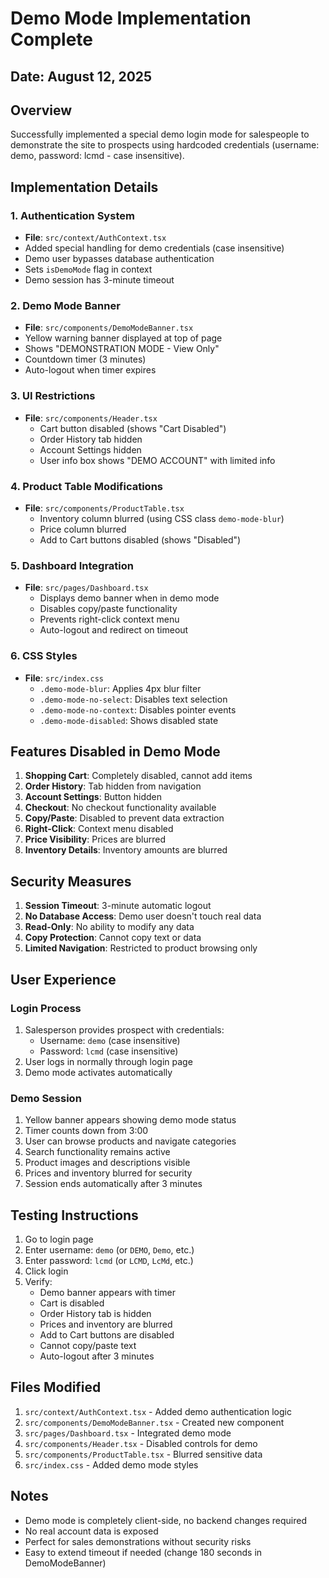 # Demo Mode Implementation Complete

## Date: August 12, 2025

## Overview
Successfully implemented a special demo login mode for salespeople to demonstrate the site to prospects using hardcoded credentials (username: demo, password: lcmd - case insensitive).

## Implementation Details

### 1. Authentication System
- **File**: `src/context/AuthContext.tsx`
- Added special handling for demo credentials (case insensitive)
- Demo user bypasses database authentication
- Sets `isDemoMode` flag in context
- Demo session has 3-minute timeout

### 2. Demo Mode Banner
- **File**: `src/components/DemoModeBanner.tsx`
- Yellow warning banner displayed at top of page
- Shows "DEMONSTRATION MODE - View Only"
- Countdown timer (3 minutes)
- Auto-logout when timer expires

### 3. UI Restrictions
- **File**: `src/components/Header.tsx`
  - Cart button disabled (shows "Cart Disabled")
  - Order History tab hidden
  - Account Settings hidden
  - User info box shows "DEMO ACCOUNT" with limited info

### 4. Product Table Modifications
- **File**: `src/components/ProductTable.tsx`
  - Inventory column blurred (using CSS class `demo-mode-blur`)
  - Price column blurred
  - Add to Cart buttons disabled (shows "Disabled")

### 5. Dashboard Integration
- **File**: `src/pages/Dashboard.tsx`
  - Displays demo banner when in demo mode
  - Disables copy/paste functionality
  - Prevents right-click context menu
  - Auto-logout and redirect on timeout

### 6. CSS Styles
- **File**: `src/index.css`
  - `.demo-mode-blur`: Applies 4px blur filter
  - `.demo-mode-no-select`: Disables text selection
  - `.demo-mode-no-context`: Disables pointer events
  - `.demo-mode-disabled`: Shows disabled state

## Features Disabled in Demo Mode

1. **Shopping Cart**: Completely disabled, cannot add items
2. **Order History**: Tab hidden from navigation
3. **Account Settings**: Button hidden
4. **Checkout**: No checkout functionality available
5. **Copy/Paste**: Disabled to prevent data extraction
6. **Right-Click**: Context menu disabled
7. **Price Visibility**: Prices are blurred
8. **Inventory Details**: Inventory amounts are blurred

## Security Measures

1. **Session Timeout**: 3-minute automatic logout
2. **No Database Access**: Demo user doesn't touch real data
3. **Read-Only**: No ability to modify any data
4. **Copy Protection**: Cannot copy text or data
5. **Limited Navigation**: Restricted to product browsing only

## User Experience

### Login Process
1. Salesperson provides prospect with credentials:
   - Username: `demo` (case insensitive)
   - Password: `lcmd` (case insensitive)
2. User logs in normally through login page
3. Demo mode activates automatically

### Demo Session
1. Yellow banner appears showing demo mode status
2. Timer counts down from 3:00
3. User can browse products and navigate categories
4. Search functionality remains active
5. Product images and descriptions visible
6. Prices and inventory blurred for security
7. Session ends automatically after 3 minutes

## Testing Instructions

1. Go to login page
2. Enter username: `demo` (or `DEMO`, `Demo`, etc.)
3. Enter password: `lcmd` (or `LCMD`, `LcMd`, etc.)
4. Click login
5. Verify:
   - Demo banner appears with timer
   - Cart is disabled
   - Order History tab is hidden
   - Prices and inventory are blurred
   - Add to Cart buttons are disabled
   - Cannot copy/paste text
   - Auto-logout after 3 minutes

## Files Modified

1. `src/context/AuthContext.tsx` - Added demo authentication logic
2. `src/components/DemoModeBanner.tsx` - Created new component
3. `src/pages/Dashboard.tsx` - Integrated demo mode
4. `src/components/Header.tsx` - Disabled controls for demo
5. `src/components/ProductTable.tsx` - Blurred sensitive data
6. `src/index.css` - Added demo mode styles

## Notes

- Demo mode is completely client-side, no backend changes required
- No real account data is exposed
- Perfect for sales demonstrations without security risks
- Easy to extend timeout if needed (change 180 seconds in DemoModeBanner)
